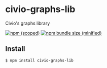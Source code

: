 # civio-graphs-lib
Civio's graphs library

[![npm (scoped)](https://img.shields.io/npm/v/civio-graphs-lib.svg)](https://www.npmjs.com/package/civio-graphs-lib)
[![npm bundle size (minified)](https://img.shields.io/bundlephobia/min/civio-graphs-lib.svg)](https://www.npmjs.com/package/civio-graphs-lib)

## Install

```
$ npm install civio-graphs-lib
```
